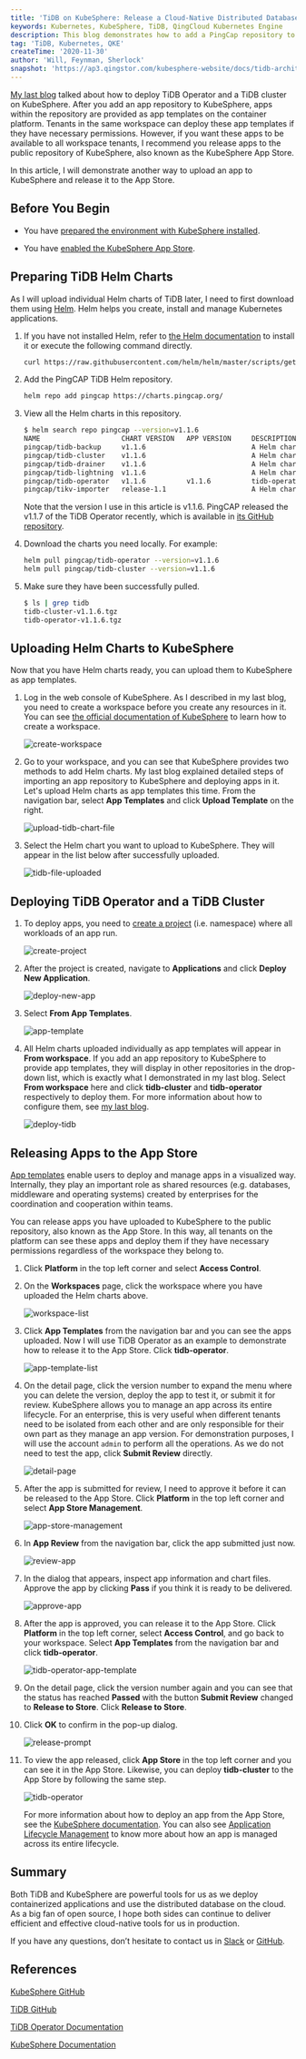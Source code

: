 ```yaml
---
title: 'TiDB on KubeSphere: Release a Cloud-Native Distributed Database to the KubeSphere App Store'
keywords: Kubernetes, KubeSphere, TiDB, QingCloud Kubernetes Engine
description: This blog demonstrates how to add a PingCap repository to KubeSphere to deploy tidb-operator and tidb-cluster.
tag: 'TiDB, Kubernetes, QKE'
createTime: '2020-11-30'
author: 'Will, Feynman, Sherlock'
snapshot: 'https://ap3.qingstor.com/kubesphere-website/docs/tidb-architecture.png'
---
```


[My last blog](https://kubesphere.io/blogs/tidb-on-kubesphere-using-qke/) talked about how to deploy TiDB Operator and a TiDB cluster on KubeSphere. After you add an app repository to KubeSphere, apps within the repository are provided as app templates on the container platform. Tenants in the same workspace can deploy these app templates if they have necessary permissions. However, if you want these apps to be available to all workspace tenants, I recommend you release apps to the public repository of KubeSphere, also known as the KubeSphere App Store.

In this article, I will demonstrate another way to upload an app to KubeSphere and release it to the App Store.

## Before You Begin

- You have [prepared the environment with KubeSphere installed](https://kubesphere.io/blogs/tidb-on-kubesphere-using-qke/#preparing-environments).

- You have [enabled the KubeSphere App Store](https://kubesphere.io/docs/pluggable-components/app-store/).

## Preparing TiDB Helm Charts

As I will upload individual Helm charts of TiDB later, I need to first download them using [Helm](https://helm.sh/). Helm helps you create, install and manage Kubernetes applications.

1. If you have not installed Helm, refer to [the Helm documentation](https://helm.sh/docs/intro/install/) to install it or execute the following command directly.

   ```bash
   curl https://raw.githubusercontent.com/helm/helm/master/scripts/get-helm-3 | bash
   ```

2. Add the PingCAP TiDB Helm repository.

   ```bash
   helm repo add pingcap https://charts.pingcap.org/
   ```

3. View all the Helm charts in this repository.

   ```bash
   $ helm search repo pingcap --version=v1.1.6
   NAME                    CHART VERSION   APP VERSION     DESCRIPTION                            
   pingcap/tidb-backup     v1.1.6                          A Helm chart for TiDB Backup or Restore
   pingcap/tidb-cluster    v1.1.6                          A Helm chart for TiDB Cluster          
   pingcap/tidb-drainer    v1.1.6                          A Helm chart for TiDB Binlog drainer.  
   pingcap/tidb-lightning  v1.1.6                          A Helm chart for TiDB Lightning        
   pingcap/tidb-operator   v1.1.6          v1.1.6          tidb-operator Helm chart for Kubernetes
   pingcap/tikv-importer   release-1.1                     A Helm chart for TiKV Importer
   ```

   Note that the version I use in this article is v1.1.6. PingCAP released the v1.1.7 of the TiDB Operator recently, which is available in [its GitHub repository](https://github.com/pingcap/tidb-operator/releases).

4. Download the charts you need locally. For example:

   ```bash
   helm pull pingcap/tidb-operator --version=v1.1.6
   helm pull pingcap/tidb-cluster --version=v1.1.6
   ```

5. Make sure they have been successfully pulled.

   ```bash
   $ ls | grep tidb
   tidb-cluster-v1.1.6.tgz
   tidb-operator-v1.1.6.tgz
   ```


## Uploading Helm Charts to KubeSphere

Now that you have Helm charts ready, you can upload them to KubeSphere as app templates.

1. Log in the web console of KubeSphere. As I described in my last blog, you need to create a workspace before you create any resources in it. You can see [the official documentation of KubeSphere](https://kubesphere.io/docs/quick-start/create-workspace-and-project/) to learn how to create a workspace.

   ![create-workspace](https://ap3.qingstor.com/kubesphere-website/docs/20201026192648.png)

2. Go to your workspace, and you can see that KubeSphere provides two methods to add Helm charts. My last blog explained detailed steps of importing an app repository to KubeSphere and deploying apps in it. Let's upload Helm charts as app templates this time. From the navigation bar, select **App Templates** and click **Upload Template** on the right.

   ![upload-tidb-chart-file](https://ap3.qingstor.com/kubesphere-website/docs/upload-tidb-chart-file.jpg)

3. Select the Helm chart you want to upload to KubeSphere. They will appear in the list below after successfully uploaded.

   ![tidb-file-uploaded](https://ap3.qingstor.com/kubesphere-website/docs/20201130142335.png)

## Deploying TiDB Operator and a TiDB Cluster

1. To deploy apps, you need to [create a project](https://kubesphere.io/docs/quick-start/create-workspace-and-project/#task-3-create-a-project) (i.e. namespace) where all workloads of an app run.

   ![create-project](https://ap3.qingstor.com/kubesphere-website/docs/20201026193410.png)

2. After the project is created, navigate to **Applications** and click **Deploy New Application**.

   ![deploy-new-app](https://ap3.qingstor.com/kubesphere-website/docs/20201026193632.png)

3. Select **From App Templates**.

   ![app-template](https://ap3.qingstor.com/kubesphere-website/docs/20201026193657.png)

4. All Helm charts uploaded individually as app templates will appear in **From workspace**. If you add an app repository to KubeSphere to provide app templates, they will display in other repositories in the drop-down list, which is exactly what I demonstrated in my last blog. Select **From workspace** here and click **tidb-cluster** and **tidb-operator** respectively to deploy them. For more information about how to configure them, see [my last blog](https://kubesphere.io/blogs/tidb-on-kubesphere-using-qke/).

   ![deploy-tidb](https://ap3.qingstor.com/kubesphere-website/docs/20201201141406.png)

## Releasing Apps to the App Store

[App templates](https://kubesphere.io/docs/project-user-guide/application/app-template/) enable users to deploy and manage apps in a visualized way. Internally, they play an important role as shared resources (e.g. databases, middleware and operating systems) created by enterprises for the coordination and cooperation within teams.

You can release apps you have uploaded to KubeSphere to the public repository, also known as the App Store. In this way, all tenants on the platform can see these apps and deploy them if they have necessary permissions regardless of the workspace they belong to.

1. Click **Platform** in the top left corner and select **Access Control**.

2. On the **Workspaces** page, click the workspace where you have uploaded the Helm charts above.

   ![workspace-list](https://ap3.qingstor.com/kubesphere-website/docs/20201201145849.png)

3. Click **App Templates** from the navigation bar and you can see the apps uploaded. Now I will use TiDB Operator as an example to demonstrate how to release it to the App Store. Click **tidb-operator**.

   ![app-template-list](https://ap3.qingstor.com/kubesphere-website/docs/20201201150748.png)

4. On the detail page, click the version number to expand the menu where you can delete the version, deploy the app to test it, or submit it for review. KubeSphere allows you to manage an app across its entire lifecycle. For an enterprise, this is very useful when different tenants need to be isolated from each other and are only responsible for their own part as they manage an app version. For demonstration purposes, I will use the account `admin` to perform all the operations. As we do not need to test the app, click **Submit Review** directly.

   ![detail-page](https://ap3.qingstor.com/kubesphere-website/docs/20201201150948.png)

5. After the app is submitted for review, I need to approve it before it can be released to the App Store. Click **Platform** in the top left corner and select **App Store Management**.

   ![app-store-management](https://ap3.qingstor.com/kubesphere-website/docs/20201201152220.png)

6. In **App Review** from the navigation bar, click the app submitted just now.

   ![review-app](https://ap3.qingstor.com/kubesphere-website/docs/20201201152456.png)

7. In the dialog that appears, inspect app information and chart files. Approve the app by clicking **Pass** if you think it is ready to be delivered.

   ![approve-app](https://ap3.qingstor.com/kubesphere-website/docs/20201201152734.png)

8. After the app is approved, you can release it to the App Store. Click **Platform** in the top left corner,  select **Access Control**, and go back to your workspace. Select **App Templates** from the navigation bar and click **tidb-operator**.

   ![tidb-operator-app-template](https://ap3.qingstor.com/kubesphere-website/docs/20201201153102.png)

9. On the detail page, click the version number again and you can see that the status has reached **Passed** with the button **Submit Review** changed to **Release to Store**. Click **Release to Store**.

10. Click **OK** to confirm in the pop-up dialog.

    ![release-prompt](https://ap3.qingstor.com/kubesphere-website/docs/20201201153423.png)

11. To view the app released, click **App Store** in the top left corner and you can see it in the App Store. Likewise, you can deploy **tidb-cluster** to the App Store by following the same step.

    ![tidb-operator](https://ap3.qingstor.com/kubesphere-website/docs/20201201154211.png)

    For more information about how to deploy an app from the App Store, see the [KubeSphere documentation](https://kubesphere.io/docs/project-user-guide/application/deploy-app-from-appstore/). You can also see [Application Lifecycle Management](https://kubesphere.io/docs/application-store/app-lifecycle-management/) to know more about how an app is managed across its entire lifecycle.

## Summary

Both TiDB and KubeSphere are powerful tools for us as we deploy containerized applications and use the distributed database on the cloud. As a big fan of open source, I hope both sides can continue to deliver efficient and effective cloud-native tools for us in production.

If you have any questions, don’t hesitate to contact us in [Slack](https://join.slack.com/t/kubesphere/shared_invite/enQtNTE3MDIxNzUxNzQ0LTZkNTdkYWNiYTVkMTM5ZThhODY1MjAyZmVlYWEwZmQ3ODQ1NmM1MGVkNWEzZTRhNzk0MzM5MmY4NDc3ZWVhMjE) or [GitHub](https://github.com/kubesphere).

## References

[KubeSphere GitHub](https://github.com/kubesphere/kubesphere)

[TiDB GitHub](https://github.com/pingcap/TiDB)

[TiDB Operator Documentation](https://docs.pingcap.com/tidb-in-kubernetes/stable/tidb-operator-overview)

[KubeSphere Documentation](https://kubesphere.io/docs/)